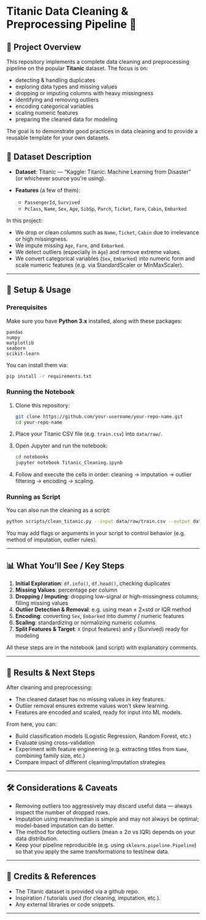 

# Titanic Data Cleaning & Preprocessing Pipeline 🧹

## 🚀 Project Overview

This repository implements a complete data cleaning and preprocessing pipeline on the popular **Titanic** dataset. The focus is on:
- detecting & handling duplicates  
- exploring data types and missing values  
- dropping or imputing columns with heavy missingness  
- identifying and removing outliers  
- encoding categorical variables  
- scaling numeric features  
- preparing the cleaned data for modeling  

The goal is to demonstrate good practices in data cleaning and to provide a reusable template for your own datasets.

## 📖 Dataset Description

* **Dataset**: Titanic — “Kaggle: Titanic: Machine Learning from Disaster” (or whichever source you're using).
* **Features** (a few of them):

  * `PassengerId`, `Survived`
  * `Pclass`, `Name`, `Sex`, `Age`, `SibSp`, `Parch`, `Ticket`, `Fare`, `Cabin`, `Embarked`

In this project:

* We drop or clean columns such as `Name`, `Ticket`, `Cabin` due to irrelevance or high missingness.
* We impute missing `Age`, `Fare`, and `Embarked`.
* We detect outliers (especially in `Age`) and remove extreme values.
* We convert categorical variables (`Sex`, `Embarked`) into numeric form and scale numeric features (e.g. via StandardScaler or MinMaxScaler).

---

## 🔧 Setup & Usage

### Prerequisites

Make sure you have **Python 3.x** installed, along with these packages:

```text
pandas
numpy
matplotlib
seaborn
scikit-learn
```

You can install them via:

```bash
pip install -r requirements.txt
```

### Running the Notebook

1. Clone this repository:

   ```bash
   git clone https://github.com/your-username/your-repo-name.git
   cd your-repo-name
   ```

2. Place your Titanic CSV file (e.g. `train.csv`) into `data/raw/`.

3. Open Jupyter and run the notebook:

   ```bash
   cd notebooks
   jupyter notebook Titanic_Cleaning.ipynb
   ```

4. Follow and execute the cells in order: cleaning → imputation → outlier filtering → encoding → scaling.

### Running as Script

You can also run the cleaning as a script:

```bash
python scripts/clean_titanic.py --input data/raw/train.csv --output data/cleaned/cleaned_titanic.csv
```

You may add flags or arguments in your script to control behavior (e.g. method of imputation, outlier rules).

---

## 📊 What You’ll See / Key Steps

1. **Initial Exploration**: `df.info()`, `df.head()`, checking duplicates
2. **Missing Values**: percentage per column
3. **Dropping / Imputing**: dropping low-signal or high-missingness columns; filling missing values
4. **Outlier Detection & Removal**: e.g. using mean ± 2×std or IQR method
5. **Encoding**: converting `Sex`, `Embarked` into dummy / numeric features
6. **Scaling**: standardizing or normalizing numeric columns
7. **Split Features & Target**: `X` (input features) and `y` (Survived) ready for modeling

All these steps are in the notebook (and script) with explanatory comments.

---

## 🧪 Results & Next Steps

After cleaning and preprocessing:

* The cleaned dataset has no missing values in key features.
* Outlier removal ensures extreme values won’t skew learning.
* Features are encoded and scaled, ready for input into ML models.

From here, you can:

* Build classification models (Logistic Regression, Random Forest, etc.)
* Evaluate using cross-validation
* Experiment with feature engineering (e.g. extracting titles from `Name`, combining family size, etc.)
* Compare impact of different cleaning/imputation strategies

---

## 🛠️ Considerations & Caveats

* Removing outliers too aggressively may discard useful data — always inspect the number of dropped rows.
* Imputation using mean/median is simple and may not always be optimal; model-based imputation can do better.
* The method for detecting outliers (mean ± 2σ vs IQR) depends on your data distribution.
* Keep your pipeline reproducible (e.g. using `sklearn.pipeline.Pipeline`) so that you apply the same transformations to test/new data.

---

## 🧾 Credits & References

* The Titanic dataset is provided via a github repo.
* Inspiration / tutorials used (for cleaning, imputation, etc.).
* Any external libraries or code snippets.

---

